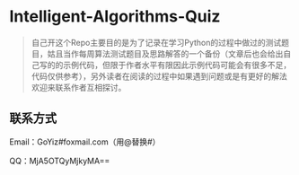 # Intelligent-Algorithms-Quiz
> 自己开这个Repo主要目的是为了记录在学习Python的过程中做过的测试题目，姑且当作每周算法测试题目及思路解答的一个备份（文章后也会给出自己写的的示例代码，但限于作者水平有限因此示例代码可能会有很多不足，代码仅供参考），另外读者在阅读的过程中如果遇到问题或是有更好的解法欢迎来联系作者互相探讨。

## 联系方式
Email：GoYiz#foxmail.com（用@替换#）

QQ：MjA5OTQyMjkyMA==
